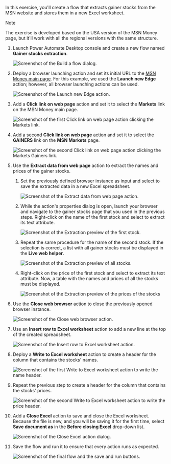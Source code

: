 In this exercise, you'll create a flow that extracts gainer stocks from the MSN website and stores them in a new Excel worksheet.

> [!NOTE]
> The exercise is developed based on the USA version of the MSN Money page, but it'll work with all the regional versions with the same structure.

1. Launch Power Automate Desktop console and create a new flow named **Gainer stocks extraction**.

    ![Screenshot of the Build a flow dialog.](..\media\exercise-new-flow.png)

1. Deploy a browser launching action and set its initial URL to the [MSN Money main page](https://www.msn.com/money). For this example, we used the **Launch new Edge** action; however, all browser launching actions can be used.

   ![Screenshot of the Launch new Edge action.](..\media\exercise-launch-new-edge.png)

1. Add a **Click link on web page** action and set it to select the **Markets** link on the MSN Money main page.

   ![Screenshot of the first Click link on web page action clicking the Markets link.](..\media\exercise-click-link-on-web-page-markets.png)

1. Add a second **Click link on web page** action and set it to select the **GAINERS** link on the **MSN Markets** page.

   ![Screenshot of the second  Click link on web page action clicking the Markets Gainers link.](..\media\exercise-click-link-on-web-page-gainers.png)

1. Use the **Extract data from web page** action to extract the names and prices of the gainer stocks.

    1. Set the previously defined browser instance as input and select to save the extracted data in a new Excel spreadsheet.

        ![Screenshot of the Extract data from web page action.](..\media\exercise-extract-data-from-web-page-action.png)

    1. While the action's properties dialog is open, launch your browser and navigate to the gainer stocks page that you used in the previous steps. Right-click on the name of the first stock and select to extract its text attribute.

        ![Screenshot of the Extraction preview of the first stock.](..\media\exercise-extracting-first-stock.png)

    1. Repeat the same procedure for the name of the second stock. If the selection is correct, a list with all gainer stocks must be displayed in the **Live web helper**.

        ![Screenshot of the Extraction preview of all stocks.](..\media\exercise-extracting-all-stocks.png)

    1. Right-click on the price of the first stock and select to extract its text attribute. Now, a table with the names and prices of all the stocks must be displayed.

        ![Screenshot of the Extraction preview of the prices of the stocks](..\media\exercise-extracting-pricesk.png)

1. Use the **Close web browser** action to close the previously opened browser instance.

   ![Screenshot of the Close web browser action.](..\media\exercise-close-web-browser.png)

1. Use an **Insert row to Excel worksheet** action to add a new line at the top of the created spreadsheet.

   ![Screenshot of the Insert row to Excel worksheet action.](..\media\exercise-insert-row-to-excel-worksheet-action.png)

1. Deploy a **Write to Excel worksheet** action to create a header for the column that contains the stocks' names.

   ![Screenshot of the first Write to Excel worksheet action to write the name header.](..\media\exercise-write-to-excel-worksheet-action-name.png)

1. Repeat the previous step to create a header for the column that contains the stocks' prices.

   ![Screenshot of the second Write to Excel worksheet action to write the price header.](..\media\exercise-write-to-excel-worksheet-action-price.png)

1. Add a **Close Excel** action to save and close the Excel worksheet. Because the file is new, and you will be saving it for the first time, select **Save document as** in the **Before closing Excel** drop-down list.

   ![Screenshot of the Close Excel action dialog.](..\media\exercise-close-excel-action.png)

1. Save the flow and run it to ensure that every action runs as expected.

   ![Screenshot of the final flow and the save and run buttons.](..\media\exercise-final-flow.png)
